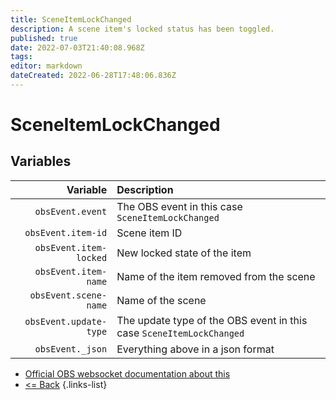 ```yaml
---
title: SceneItemLockChanged
description: A scene item's locked status has been toggled.
published: true
date: 2022-07-03T21:40:08.968Z
tags: 
editor: markdown
dateCreated: 2022-06-28T17:48:06.836Z
---
```


# SceneItemLockChanged

## Variables

| Variable | Description |
|---------:|:------------|
| `obsEvent.event` | The OBS event in this case `SceneItemLockChanged`
| `obsEvent.item-id` | Scene item ID
| `obsEvent.item-locked` | New locked state of the item
| `obsEvent.item-name` | Name of the item removed from the scene
| `obsEvent.scene-name` | Name of the scene
| `obsEvent.update-type` | The update type of the OBS event in this case `SceneItemLockChanged`
| `obsEvent._json` | Everything above in a json format

* [Official OBS websocket documentation about this](https://github.com/obsproject/obs-websocket/blob/4.x-current/docs/generated/protocol.md#sceneitemlockchanged)
* [<= Back](/en/Integrations/OBS/OBS-Events)
{.links-list}